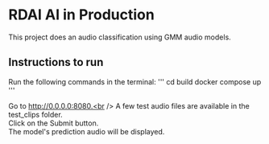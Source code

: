 # RDAI AI in Production

This project does an audio classification using GMM audio models.

## Instructions to run
Run the following commands in the terminal:
'''
cd build
docker compose up
'''

Go to http://0.0.0.0:8080.<br />
A few test audio files are available in the test_clips folder.<br />
Click on the Submit button.<br />
The model's prediction audio will be displayed.
